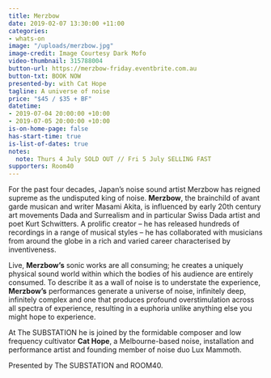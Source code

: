 ```yaml
---
title: Merzbow
date: 2019-02-07 13:30:00 +11:00
categories:
- whats-on
image: "/uploads/merzbow.jpg"
image-credit: Image Courtesy Dark Mofo
video-thumbnail: 315788004
button-url: https://merzbow-friday.eventbrite.com.au
button-txt: BOOK NOW
presented-by: with Cat Hope
tagline: A universe of noise
price: "$45 / $35 + BF"
datetime:
- 2019-07-04 20:00:00 +10:00
- 2019-07-05 20:00:00 +10:00
is-on-home-page: false
has-start-time: true
is-list-of-dates: true
notes:
  note: Thurs 4 July SOLD OUT // Fri 5 July SELLING FAST
supporters: Room40
---
```


For the past four decades, Japan’s noise sound artist Merzbow has reigned supreme as the undisputed king of noise. **Merzbow**, the brainchild of avant garde musican and writer Masami Akita, is influenced by early 20th century art movements Dada and Surrealism and in particular Swiss Dada artist and poet Kurt Schwitters. A prolific creator – he has released hundreds of recordings in a range of musical styles – he has collaborated with musicians from around the globe in a rich and varied career characterised by inventiveness. 

Live, **Merzbow’s** sonic works are all consuming; he creates a uniquely physical sound world within which the bodies of his audience are entirely consumed. To describe it as a wall of noise is to understate the experience, **Merzbow’s** performances generate a universe of noise, infinitely deep, infinitely complex and one that produces profound overstimulation across all spectra of experience, resulting in a euphoria unlike anything else you might hope to experience.

At The SUBSTATION he is joined by the formidable composer and low frequency cultivator **Cat Hope**, a Melbourne-based noise, installation and performance artist and founding member of noise duo Lux Mammoth.


Presented by The SUBSTATION and ROOM40.
